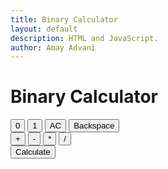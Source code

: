 ```yaml
---
title: Binary Calculator
layout: default
description: HTML and JavaScript.
author: Amay Advani
---
```



<html>
    <head>
        <meta charset="utf-8"/>
        <!-- this tag makes is so that the browser can translate the code-->
        <title>Binary Calculator</title>
        <!--this bootstrap allows me to import javascript and html design and templates-->
        <link rel= "stylesheet"
            href= 
"https://cdn.jsdelivr.net/npm/bootstrap@4.5.3/dist/css/bootstrap.min.css" 
              integrity=
"sha384-TX8t27EcRE3e/ihU7zmQxVncDAy5uIKz4rEkgIXeMed4M0jlfIDPvg6uqKI2xXr2" 
              crossorigin="anonymous" />
    </head>
    <body>
    <!--this div tag allows me to group coded content together or a division tag -->
         <div class="container">
            <div class="jumbotron">
                <h1>Binary Calculator</h1>
                <div id="output"></div>
                <div class="container mt-2">
                    <div class="row">
                        <div class="col-12">
                            <button type="button" 
                                    class="btn btn-light" 
                                    onclick="input('0')">
                                      0</button>
                            <button type="button" 
                                    class="btn btn-light" 
                                    onclick="input('1')">
                                      1</button>
                            <button type="button" 
                                    class="btn btn-danger float-right ml-2" 
                                    onclick="cls()">
                                      AC</button>
                            <button type="button" 
                                    class="btn btn-warning float-right" 
                                    onclick="backspace()">
                                      Backspace</button>
                        </div>
                    </div>
                    <div class="row mt-2">
                        <div class="col-12">
                            <button type="button" 
                                    class="btn btn-info" 
                                    onclick="input('+')">+</button>
                            <button type="button"
                                    class="btn btn-info" 
                                    onclick="input('-')">-</button>
                            <button type="button" 
                                    class="btn btn-info" 
                                    onclick="input('*')">*</button>
                            <button type="button" 
                                    class="btn btn-info" 
                                    onclick="input('/')">/</button>
                        </div>
                    </div>
                    <div class="row mt-2">
                        <div class="col-12">
                            <button type="button" 
                                    class="btn btn-success" 
                                    onclick="calculate()">Calculate</button>
                                    </div>
                    </div>
                </div>
            </div>
        </div>
        <!--jquery and popper.js cdn -->
        <script src=
"https://code.jquery.com/jquery-3.5.1.slim.min.js" 
                integrity=
"sha384-DfXdz2htPH0lsSSs5nCTpuj/zy4C+OGpamoFVy38MVBnE+IbbVYUew+OrCXaRkfj" 
                crossorigin="anonymous"></script>
        <script src=
"https://cdn.jsdelivr.net/npm/bootstrap@4.5.3/dist/js/bootstrap.bundle.min.js" 
                integrity=
"sha384-ho+j7jyWK8fNQe+A12Hb8AhRq26LrZ/JpcUGGOn+Y7RsweNrtN/tE3MoK7ZeZDyx" 
                crossorigin="anonymous"></script>
    </body>
</html>
